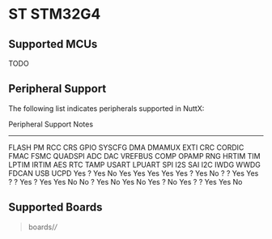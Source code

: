 ST STM32G4
==========

Supported MCUs
--------------

TODO

Peripheral Support
------------------

The following list indicates peripherals supported in NuttX:

  Peripheral                                                                                                                                                                                          Support                                                                                                                     Notes
  --------------------------------------------------------------------------------------------------------------------------------------------------------------------------------------------------- --------------------------------------------------------------------------------------------------------------------------- -------
  FLASH PM RCC CRS GPIO SYSCFG DMA DMAMUX EXTI CRC CORDIC FMAC FSMC QUADSPI ADC DAC VREFBUS COMP OPAMP RNG HRTIM TIM LPTIM IRTIM AES RTC TAMP USART LPUART SPI I2S SAI I2C IWDG WWDG FDCAN USB UCPD   Yes ? Yes No Yes Yes Yes Yes Yes ? Yes No ? ? Yes Yes ? ? Yes ? Yes Yes No No ? Yes No Yes No Yes ? No Yes ? ? Yes Yes No   

Supported Boards
----------------

> boards/*/*
